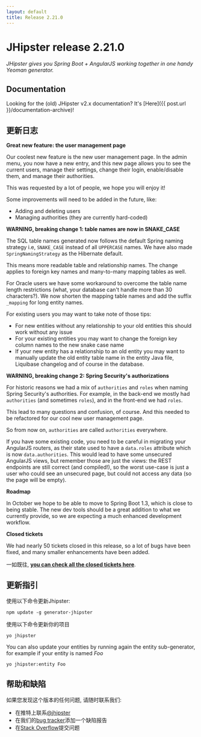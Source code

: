 ```yaml
---
layout: default
title: Release 2.21.0
---
```


JHipster release 2.21.0
==================

*JHipster gives you Spring Boot + AngularJS working together in one handy Yeoman generator.*

Documentation
----------

Looking for the (old) JHipster v2.x documentation? It's [Here]({{ post.url }}/documentation-archive)!

更新日志
----------

__Great new feature: the user management page__

Our coolest new feature is the new user management page. In the admin menu, you now have a new entry, and this new page allows you to see the current users, manage their settings, change their login, enable/disable them, and manage their authorities.

This was requested by a lot of people, we hope you will enjoy it!

Some improvements will need to be added in the future, like:

- Adding and deleting users
- Managing authorities (they are currently hard-coded)

__WARNING, breaking change 1: table names are now in SNAKE_CASE__

The SQL table names generated now follows the default Spring naming strategy i.e, `SNAKE_CASE` instead of all `UPPERCASE` names. We have also made `SpringNamingStrategy` as the Hibernate default.

This means more readable table and relationship names. The change applies to foreign key names and many-to-many mapping tables as well.

For Oracle users we have some workaround to overcome the table name length restrictions (what, your database can't handle more than 30 characters?). We now shorten the mapping table names and add the suffix `_mapping` for long entity names.

For existing users you may want to take note of those tips:

* For new entities without any relationship to your old entities this
should work without any issue
* For your existing entities you may want to change the foreign key column
names to the new snake case name
* If your new entity has a relationship to an old entity you may want to
manually update the old entity table name in the entity Java file,
Liquibase changelog and of course in the database.

__WARNING, breaking change 2: Spring Security's authorizations__

For historic reasons we had a mix of `authorities` and `roles` when naming Spring Security's authorities. For example, in the back-end we mostly had `authorities` (and sometimes `roles`), and in the front-end we had `roles`.

This lead to many questions and confusion, of course. And this needed to be refactored for our cool new user management page.

So from now on, `authorities` are called `authorities` everywhere.

If you have some existing code, you need to be careful in migrating your AngularJS routers, as their state used to have a `data.roles` attribute which is now `data.authorities`. This would lead to have some unsecured AngularJS views, but remember those are just the views: the REST endpoints are still correct (and compiled!), so the worst use-case is just a user who could see an unsecured page, but could not access any data (so the page will be empty).

__Roadmap__

In October we hope to be able to move to Spring Boot 1.3, which is close to being stable. The new dev tools should be a great addition to what we currently provide, so we are expecting a much enhanced development workflow.

__Closed tickets__

We had nearly 50 tickets closed in this release, so a lot of bugs have been fixed, and many smaller enhancements have been added.

一如既往, __[you can check all the closed tickets here](https://github.com/jhipster/generator-jhipster/issues?q=milestone%3A2.21.0+is%3Aclosed)__.

更新指引
------------

使用以下命令更新Jhipster:

```
npm update -g generator-jhipster
```

使用以下命令更新你的项目

```
yo jhipster
```

You can also update your entities by running again the entity sub-generator, for example if your entity is named _Foo_

```
yo jhipster:entity Foo
```

帮助和缺陷
--------------

如果您发现这个版本的任何问题, 请随时联系我们:

- 在推特上联系[@jhipster](https://twitter.com/jhipster)
- 在我们的[bug tracker](https://github.com/jhipster/generator-jhipster/issues?state=open)添加一个缺陷报告
- 在[Stack Overflow](http://stackoverflow.com/tags/jhipster/info)提交问题
